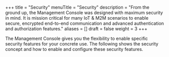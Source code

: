 +++
title = "Security"
menuTitle = "Security"
description = "From the ground up, the Management Console was designed with maximum security in mind. It is mission critical for many IoT & M2M scenarios to enable secure, encrypted end-to-end communication and advanced authentication and authorization features."
aliases =  []
draft = false
weight = 3
+++

The Management Console gives you the flexibility to enable specific security features for your concrete use. The following shows the security concept and how to enable and configure these security features.
